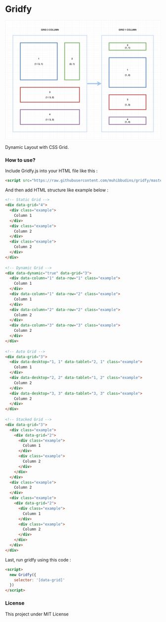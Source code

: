 # Gridfy

![Grid](./grid.png)

Dynamic Layout with CSS Grid.

### How to use?

Include Gridfy.js into your HTML file like this :

```html
<script src="https://raw.githubusercontent.com/muhibbudins/gridfy/master/dist/gridfy.min.js"></script>
```

And then add HTML structure like example below :

```html
<!-- Static Grid -->
<div data-grid="4">
  <div class="example">
    Column 1
  </div>
  <div class="example">
    Column 2
  </div>
  <div class="example">
    Column 2
  </div>
</div>

<!-- Dynamic Grid -->
<div data-dynamic="true" data-grid="3">
  <div data-column="1" data-row="1" class="example">
    Column 1
  </div>
  <div data-column="1" data-row="2" class="example">
    Column 1
  </div>
  <div data-column="2" data-row="2" class="example">
    Column 2
  </div>
  <div data-column="3" data-row="3" class="example">
    Column 2
  </div>
</div>

<!-- Auto Grid -->
<div data-grid="3">
  <div data-desktop="1, 1" data-tablet="2, 1" class="example">
    Column 1
  </div>
  <div data-desktop="2, 2" data-tablet="1, 2" class="example">
    Column 2
  </div>
  <div data-desktop="3, 3" data-tablet="3, 3" class="example">
    Column 2
  </div>
</div>

<!-- Stacked Grid -->
<div data-grid="3">
  <div class="example">
    <div data-grid="2">
      <div class="example">
        Column 1
      </div>
      <div class="example">
        Column 2
      </div>
    </div>
  </div>
  <div class="example">
    Column 2
  </div>
  <div class="example">
    <div data-grid="2">
      <div class="example">
        Column 1
      </div>
      <div class="example">
        Column 2
      </div>
    </div>
  </div>
</div>
```

Last, run gridfy using this code :

```html
<script>
  new Gridfy({
    selector: '[data-grid]'
  })
</script>
```

### License

This project under MIT License
